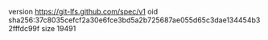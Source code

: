 version https://git-lfs.github.com/spec/v1
oid sha256:37c8035cefcf2a30e6fce3bd5a2b725687ae055d65c3dae134454b32fffdc99f
size 19491
